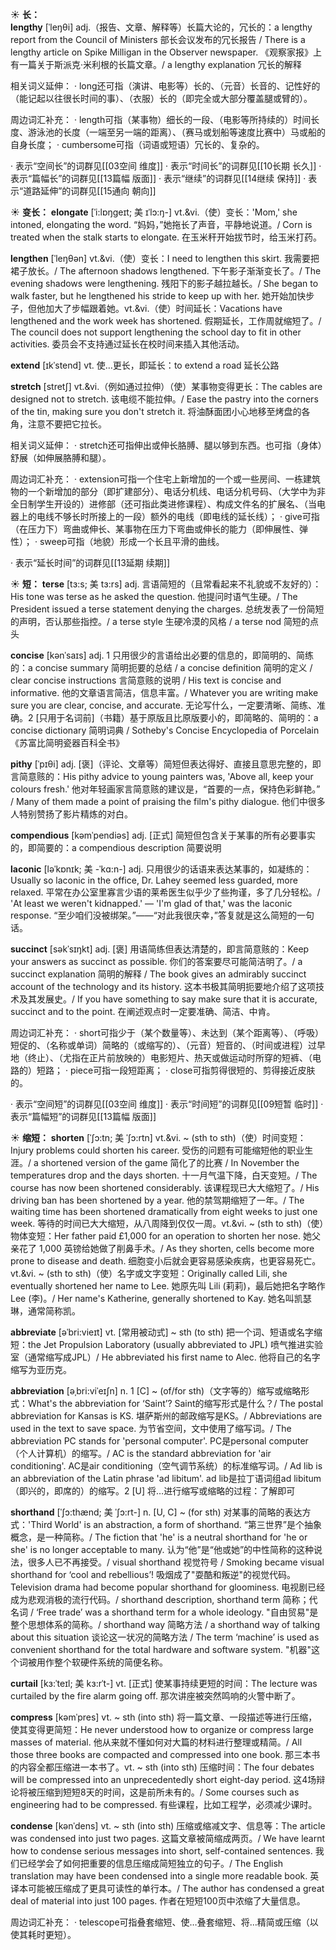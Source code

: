 ☀ <span class="category">**长：**</span>          
<span class="vocabulary">**lengthy**</span> [ˈleŋθi]
<span class="definition">adj.（报告、文章、解释等）长篇大论的，冗长的：</span>a lengthy report from the Council of Ministers 部长会议发布的冗长报告 / There is a lengthy article on Spike Milligan in the Observer newspaper. 《观察家报》上有一篇关于斯派克·米利根的长篇文章。/ a lengthy explanation 冗长的解释

相关词义延伸：
· long还可指（演讲、电影等）长的、（元音）长音的、记性好的（能记起以往很长时间的事）、（衣服）长的（即完全或大部分覆盖腿或臂的）。

周边词汇补充：
· length可指（某事物）细长的一段、（电影等所持续的）时间长度、游泳池的长度（一端至另一端的距离）、（赛马或划船等速度比赛中）马或船的自身长度；
· cumbersome可指（词语或短语）冗长的、复杂的。

· 表示“空间长”的词群见[[03空间 维度]]
· 表示“时间长”的词群见[[10长期 长久]]
· 表示“篇幅长”的词群见[[13篇幅 版面]]
· 表示“继续”的词群见[[14继续 保持]]
· 表示“道路延伸”的词群见[[15通向 朝向]]

☀ <span class="category">**变长：**</span>
<span class="vocabulary">**elongate**</span> [ˈi:lɒŋgeɪt; 美 ɪˈlɔ:ŋ-]
<span class="definition">vt.&vi.（使）变长：</span>'Mom,' she intoned, elongating the word. “妈妈，”她拖长了声音，平静地说道。/ Corn is treated when the stalk starts to elongate. 在玉米秆开始拔节时，给玉米打药。

<span class="vocabulary">**lengthen**</span> [ˈleŋθən]
<span class="definition">vt.&vi.（使）变长：</span>I need to lengthen this skirt. 我需要把裙子放长。/ The afternoon shadows lengthened. 下午影子渐渐变长了。/ The evening shadows were lengthening. 残阳下的影子越拉越长。/ She began to walk faster, but he lengthened his stride to keep up with her. 她开始加快步子，但他加大了步幅跟着她。<span class="definition">vt.&vi.（使）时间延长：</span>Vacations have lengthened and the work week has shortened. 假期延长，工作周就缩短了。/ The council does not support lengthening the school day to fit in other activities. 委员会不支持通过延长在校时间来插入其他活动。
           
<span class="vocabulary">**extend**</span> [ɪkˈstend]
<span class="definition">vt. 使…更长，即延长：</span>to extend a road 延长公路

<span class="vocabulary">**stretch**</span> [stretʃ]
<span class="definition">vt.&vi.（例如通过拉伸）（使）某事物变得更长：</span>The cables are designed not to stretch. 该电缆不能拉伸。/ Ease the pastry into the corners of the tin, making sure you don't stretch it. 将油酥面团小心地移至烤盘的各角，注意不要把它拉长。

相关词义延伸：
· stretch还可指伸出或伸长胳膊、腿以够到东西。也可指（身体）舒展（如伸展胳膊和腿）。

周边词汇补充：
· extension可指一个住宅上新增加的一个或一些房间、一栋建筑物的一个新增加的部分（即扩建部分）、电话分机线、电话分机号码、（大学中为非全日制学生开设的）进修部（还可指此类进修课程）、构成文件名的扩展名、（当电器上的电线不够长时所接上的一段）额外的电线（即电线的延长线）；
· give可指（在压力下）弯曲或伸长、某事物在压力下弯曲或伸长的能力（即伸展性、弹性）；
· sweep可指（地貌）形成一个长且平滑的曲线。

· 表示“延长时间”的词群见[[13延期 续期]]

☀ <span class="category">**短：**</span>
<span class="vocabulary">**terse**</span> [tɜ:s; 美 tɜ:rs]
<span class="definition">adj. 言语简短的（且常看起来不礼貌或不友好的）：</span>His tone was terse as he asked the question. 他提问时语气生硬。/ The President issued a terse statement denying the charges. 总统发表了一份简短的声明，否认那些指控。/ a terse style 生硬冷漠的风格 / a terse nod 简短的点头

<span class="vocabulary">**concise**</span> [kənˈsaɪs]
<span class="definition">adj. 1 只用很少的言语给出必要的信息的，即简明的、简练的：</span>a concise summary 简明扼要的总结 / a concise definition 简明的定义 / clear concise instructions 言简意赅的说明 / His text is concise and informative. 他的文章语言简洁，信息丰富。/ Whatever you are writing make sure you are clear, concise, and accurate. 无论写什么，一定要清晰、简练、准确。<span class="definition">2 [只用于名词前]（书籍）基于原版且比原版要小的，即简略的、简明的：</span>a concise dictionary 简明词典 / Sotheby's Concise Encyclopedia of Porcelain《苏富比简明瓷器百科全书》

<span class="vocabulary">**pithy**</span> [ˈpɪθi]
<span class="definition">adj. [褒]（评论、文章等）简短但表达得好、直接且意思完整的，即言简意赅的：</span>His pithy advice to young painters was, 'Above all, keep your colours fresh.' 他对年轻画家言简意赅的建议是，“首要的一点，保持色彩鲜艳。” / Many of them made a point of praising the film's pithy dialogue. 他们中很多人特别赞扬了影片精炼的对白。

<span class="vocabulary">**compendious**</span> [kəmˈpendiəs]
<span class="definition">adj. [正式] 简短但包含关于某事的所有必要事实的，即简要的：</span>a compendious description 简要说明

<span class="vocabulary">**laconic**</span> [ləˈkɒnɪk; 美 -ˈkɑ:n-]
<span class="definition">adj. 只用很少的话语来表达某事的，如凝练的：</span>Usually so laconic in the office, Dr. Lahey seemed less guarded, more relaxed. 平常在办公室里寡言少语的莱希医生似乎少了些拘谨，多了几分轻松。/ 'At least we weren't kidnapped.' — 'I'm glad of that,' was the laconic response. “至少咱们没被绑架。”——“对此我很庆幸，”答复就是这么简短的一句话。

<span class="vocabulary">**succinct**</span> [səkˈsɪŋkt]
<span class="definition">adj. [褒] 用语简练但表达清楚的，即言简意赅的：</span>Keep your answers as succinct as possible. 你们的答案要尽可能简洁明了。/ a succinct explanation 简明的解释 / The book gives an admirably succinct account of the technology and its history. 这本书极其简明扼要地介绍了这项技术及其发展史。/ If you have something to say make sure that it is accurate, succinct and to the point. 在阐述观点时一定要准确、简洁、中肯。

周边词汇补充：
· short可指少于（某个数量等）、未达到（某个距离等）、（呼吸）短促的、（名称或单词）简略的（或缩写的）、（元音）短音的、（时间或进程）过早地（终止）、（尤指在正片前放映的）电影短片、热天或做运动时所穿的短裤、（电路的）短路；
· piece可指一段短距离；
· close可指剪得很短的、剪得接近皮肤的。

· 表示“空间短”的词群见[[03空间 维度]]
· 表示“时间短”的词群见[[09短暂 临时]]
· 表示“篇幅短”的词群见[[13篇幅 版面]]

☀ <span class="category">**缩短：**</span>
<span class="vocabulary">**shorten**</span> [ˈʃɔ:tn; 美 ˈʃɔ:rtn]
<span class="definition">vt.&vi. ~ (sth to sth)（使）时间变短：</span>Injury problems could shorten his career. 受伤的问题有可能缩短他的职业生涯。/ a shortened version of the game 简化了的比赛 / In November the temperatures drop and the days shorten. 十一月气温下降，白天变短。/ The course has now been shortened considerably. 该课程现已大大缩短了。/ His driving ban has been shortened by a year. 他的禁驾期缩短了一年。/ The waiting time has been shortened dramatically from eight weeks to just one week. 等待的时间已大大缩短，从八周降到仅仅一周。<span class="definition">vt.&vi. ~ (sth to sth)（使）物体变短：</span>Her father paid £1,000 for an operation to shorten her nose. 她父亲花了 1,000 英镑给她做了削鼻手术。/ As they shorten, cells become more prone to disease and death. 细胞变小后就会更容易感染疾病，也更容易死亡。<span class="definition">vt.&vi. ~ (sth to sth)（使）名字或文字变短：</span>Originally called Lili, she eventually shortened her name to Lee. 她原先叫 Lili (莉莉)，最后她把名字略作 Lee (李)。/ Her name's Katherine, generally shortened to Kay. 她名叫凯瑟琳，通常简称凯。
           
<span class="vocabulary">**abbreviate**</span> [əˈbri:vieɪt]
<span class="definition">vt. [常用被动式] ~ sth (to sth) 把一个词、短语或名字缩短：</span>the Jet Propulsion Laboratory (usually abbreviated to JPL) 喷气推进实验室（通常缩写成JPL）/ He abbreviated his first name to Alec. 他将自己的名字缩写为亚历克。           
         
<span class="vocabulary">**abbreviation**</span> [əˌbri:viˈeɪʃn]
<span class="definition">n. 1 [C] ~ (of/for sth)（文字等的）缩写或缩略形式：</span>What's the abbreviation for ‘Saint’? Saint的缩写形式是什么？/ The postal abbreviation for Kansas is KS. 堪萨斯州的邮政缩写是KS。/ Abbreviations are used in the text to save space. 为节省空间，文中使用了缩写词。/ The abbreviation PC stands for 'personal computer'. PC是personal computer（个人计算机）的缩写。/ AC is the standard abbreviation for 'air conditioning'. AC是air conditioning（空气调节系统）的标准缩写词。/ Ad lib is an abbreviation of the Latin phrase 'ad libitum'. ad lib是拉丁语词组ad libitum（即兴的，即席的）的缩写。<span class="definition">2 [U] 将…进行缩写或缩略的过程：</span>了解即可
           
<span class="vocabulary">**shorthand**</span> [ˈʃɔ:thænd; 美 ˈʃɔ:rt-]
<span class="definition">n. [U, C] ~ (for sth) 对某事的简略的表达方式：</span>'Third World' is an abstraction, a form of shorthand. “第三世界”是个抽象概念，是一种简称。/ The fiction that 'he' is a neutral shorthand for 'he or she' is no longer acceptable to many. 认为“他”是“他或她”的中性简称的这种说法，很多人已不再接受。/ visual shorthand 视觉符号 / Smoking became visual shorthand for ‘cool and rebellious’! 吸烟成了"耍酷和叛逆"的视觉代码。 Television drama had become popular shorthand for gloominess. 电视剧已经成为悲观消极的流行代码。/ shorthand description, shorthand term 简称；代名词 / ‘Free trade’ was a shorthand term for a whole ideology. "自由贸易"是整个思想体系的简称。/ shorthand way 简略方法 / a shorthand way of talking about this situation 谈论这一状况的简略方法 / The term ‘machine’ is used as convenient shorthand for the total hardware and software system. "机器"这个词被用作整个软硬件系统的简便名称。

<span class="vocabulary">**curtail**</span> [kɜ:ˈteɪl; 美 kɜ:rˈt-]
<span class="definition">vt. [正式] 使某事持续更短的时间：</span>The lecture was curtailed by the fire alarm going off. 那次讲座被突然鸣响的火警中断了。

<span class="vocabulary">**compress**</span> [kəmˈpres]
<span class="definition">vt. ~ sth (into sth) 将一篇文章、一段描述等进行压缩，使其变得更简短：</span>He never understood how to organize or compress large masses of material. 他从来就不懂如何对大篇的材料进行整理或精简。/ All those three books are compacted and compressed into one book. 那三本书的内容全都压缩进一本书了。<span class="definition">vt. ~ sth (into sth) 压缩时间：</span>The four debates will be compressed into an unprecedentedly short eight-day period. 这4场辩论将被压缩到短短8天的时间，这是前所未有的。/ Some courses such as engineering had to be compressed. 有些课程，比如工程学，必须减少课时。
           
<span class="vocabulary">**condense**</span> [kənˈdens]
<span class="definition">vt. ~ sth (into sth) 压缩或缩减文字、信息等：</span>The article was condensed into just two pages. 这篇文章被简缩成两页。/ We have learnt how to condense serious messages into short, self-contained sentences. 我们已经学会了如何把重要的信息压缩成简短独立的句子。/ The English translation may have been condensed into a single more readable book. 英译本可能被压缩成了更具可读性的单行本。/ The author has condensed a great deal of material into just 100 pages. 作者在短短100页中浓缩了大量信息。

周边词汇补充：
· telescope可指叠套缩短、使…叠套缩短、将…精简或压缩（以使其耗时更短）。



